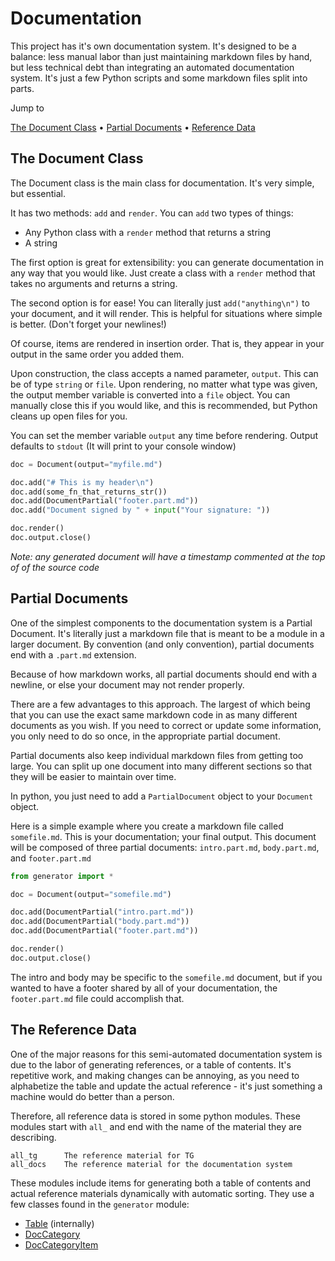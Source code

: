 <!-- Generated 2020-06-07 15:52:50.989165 -->
# Documentation

This project has it's own documentation system. It's designed
to be a balance: less manual labor than just maintaining markdown
files by hand, but less technical debt than integrating an 
automated documentation system. It's just a few Python scripts
and some markdown files split into parts.

Jump to

[The Document Class](#the-document-class) • [Partial Documents](#partial-documents) •
[Reference Data](#the-reference-data)
## The Document Class

The Document class is the main class for documentation.
It's very simple, but essential.

It has two methods: `add` and `render`. You can `add`
two types of things:

* Any Python class with a `render` method that returns a string
* A string

The first option is great for extensibility: you can
generate documentation in any way that you would like.
Just create a class with a `render` method that takes
no arguments and returns a string.

The second option is for ease! You can literally just
`add("anything\n")` to your document, and it will render.
This is helpful for situations where simple is better.
(Don't forget your newlines!)

Of course, items are rendered in insertion order. That
is, they appear in your output in the same order you
added them.

Upon construction, the class accepts a named parameter,
`output`. This can be of type `string` or `file`. Upon
rendering, no matter what type was given, the output
member variable is converted into a `file` object. You
can manually close this if you would like, and this
is recommended, but Python cleans up open files for you.

You can set the member variable `output` any time before
rendering. Output defaults to `stdout` (It will print
to your console window)

```python
doc = Document(output="myfile.md")

doc.add("# This is my header\n")
doc.add(some_fn_that_returns_str())
doc.add(DocumentPartial("footer.part.md"))
doc.add("Document signed by " + input("Your signature: "))

doc.render()
doc.output.close()
```

*Note: any generated document will have a timestamp commented*
*at the top of of the source code*
## Partial Documents

One of the simplest components to the documentation system
is a Partial Document. It's literally just a markdown file
that is meant to be a module in a larger document. By
convention (and only convention), partial documents end
with a `.part.md` extension.

Because of how markdown works, all partial documents should end
with a newline, or else your document may not render properly.

There are a few advantages to this approach. The largest of
which being that you can use the exact same markdown
code in as many different documents as you wish. If you
need to correct or update some information, you only need
to do so once, in the appropriate partial document.

Partial documents also keep individual markdown files from
getting too large. You can split up one document into many
different sections so that they will be easier to maintain
over time.

In python, you just need to add a `PartialDocument` object to
your `Document` object.

Here is a simple example where you create a markdown file
called `somefile.md`. This is your documentation; your
final output. This document will be composed of three
partial documents: `intro.part.md`, `body.part.md`, and
`footer.part.md`

```python
from generator import *

doc = Document(output="somefile.md")

doc.add(DocumentPartial("intro.part.md"))
doc.add(DocumentPartial("body.part.md"))
doc.add(DocumentPartial("footer.part.md"))

doc.render()
doc.output.close()
```

The intro and body may be specific to the `somefile.md` document,
but if you wanted to have a footer shared by all of your
documentation, the `footer.part.md` file could accomplish that.
## The Reference Data

One of the major reasons for this semi-automated documentation
system is due to the labor of generating references, or
a table of contents. It's repetitive work, and making changes
can be annoying, as you need to alphabetize the table and
update the actual reference - it's just something a machine
would do better than a person.

Therefore, all reference data is stored in some python modules.
These modules start with `all_` and end with the name of the material
they are describing.

```
all_tg      The reference material for TG
all_docs    The reference material for the documentation system
```

These modules include items for generating both a table of contents
and actual reference materials dynamically with automatic sorting.
They use a few classes found in the `generator` module:

* [Table](#table) (internally)
* [DocCategory](#doccategory)
* [DocCategoryItem](#doccategoryitem)
